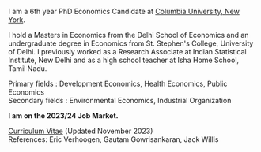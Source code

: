 I am a 6th year PhD Economics Candidate at [Columbia University, New York](https://econ.columbia.edu). 

I hold a Masters in Economics from the Delhi School of Economics and an undergraduate degree in Economics from St. Stephen's College, University of Delhi. I previously worked as a Research Associate at Indian Statistical Institute, New Delhi and as a high school teacher at Isha Home School, Tamil Nadu.  

Primary fields   : Development Economics, Health Economics, Public Economics    
Secondary fields : Environmental Economics, Industrial Organization

**I am on the 2023/24 Job Market.**

[Curriculum Vitae](https://k-utkarsh.github.io/pdf/UK_CV.pdf) (Updated November 2023)  
References: Eric Verhoogen, Gautam Gowrisankaran, Jack Willis
